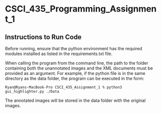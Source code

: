 # CSCI_435_Programming_Assignment_1

## Instructions to Run Code
Before running, ensure that the python environment has the required modules installed as listed in the requirements.txt file.

When calling the program from the command line, the path to the folder containing both the unannotated images and the XML documents must be provided as an argument. For example, if the python file is in the same directory as the data folder, the program can be executed in the form:

    Ryan@Ryans-MacBook-Pro CSCI_435_Assignment_1 % python3 gui_highlighter.py ./Data

The annotated images will be stored in the data folder with the original images.